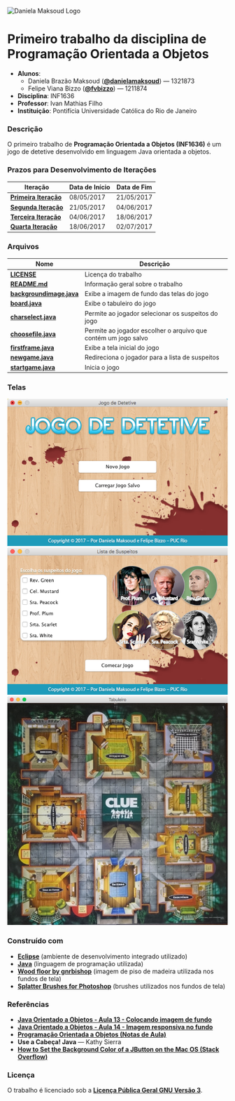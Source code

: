 ![Daniela Maksoud Logo](http://sempregatas.com.br/imagens/Logo.png)

# Primeiro trabalho da disciplina de Programação Orientada a Objetos #
- **Alunos**: 
  * Daniela Brazão Maksoud (**[@danielamaksoud](https://github.com/danielamaksoud)**) — 1321873
  * Felipe Viana Bizzo (**[@fvbizzo](https://github.com/fvbizzo)**) — 1211874 
- **Disciplina**: INF1636
- **Professor**: Ivan Mathias Filho
- **Instituição**: Pontifícia Universidade Católica do Rio de Janeiro

### Descrição ###
O primeiro trabalho de **Programação Orientada a Objetos (INF1636)** é um jogo de detetive desenvolvido em linguagem Java orientada a objetos.

### Prazos para Desenvolvimento de Iterações ###

Iteração | Data de Início | Data de Fim
------------ | ------------- | -------------
**[Primeira Iteração](https://github.com/danielamaksoud/INF1636-T1/blob/master/Documenta%C3%A7%C3%A3o/Itera%C3%A7%C3%B5es/Iteracao1.jpg)** | 08/05/2017 | 21/05/2017
**[Segunda Iteração](https://github.com/danielamaksoud/INF1636-T1/blob/master/Documenta%C3%A7%C3%A3o/Itera%C3%A7%C3%B5es/Iteracao2.md)** | 21/05/2017 | 04/06/2017
**[Terceira Iteração](https://github.com/danielamaksoud/INF1636-T1/blob/master/Documenta%C3%A7%C3%A3o/Itera%C3%A7%C3%B5es/Iteracao3.md)** | 04/06/2017 | 18/06/2017
**[Quarta Iteração](https://github.com/danielamaksoud/INF1636-T1/blob/master/Documenta%C3%A7%C3%A3o/Itera%C3%A7%C3%B5es/Iteracao4.md)** | 18/06/2017 | 02/07/2017

### Arquivos ###

Nome | Descrição
------------ | -------------
**[LICENSE](https://github.com/danielamaksoud/INF1636-T1/blob/master/Documenta%C3%A7%C3%A3o/LICENSE)** | Licença do trabalho
**[README.md](https://github.com/danielamaksoud/INF1636-T1/blob/master/README.md)** | Informação geral sobre o trabalho
**[backgroundimage.java](https://github.com/danielamaksoud/INF1636-T1/blob/master/1211874/src/backgroundimage.java)** | Exibe a imagem de fundo das telas do jogo
**[board.java](https://github.com/danielamaksoud/INF1636-T1/blob/master/1211874/src/board.java)** | Exibe o tabuleiro do jogo
**[charselect.java](https://github.com/danielamaksoud/INF1636-T1/blob/master/1211874/src/charselect.java)** | Permite ao jogador selecionar os suspeitos do jogo
**[choosefile.java](https://github.com/danielamaksoud/INF1636-T1/blob/master/1211874/src/choosefile.java)** | Permite ao jogador escolher o arquivo que contém um jogo salvo
**[firstframe.java](https://github.com/danielamaksoud/INF1636-T1/blob/master/1211874/src/firstframe.java)** | Exibe a tela inicial do jogo
**[newgame.java](https://github.com/danielamaksoud/INF1636-T1/blob/master/1211874/src/newgame.java)** | Redireciona o jogador para a lista de suspeitos
**[startgame.java](https://github.com/danielamaksoud/INF1636-T1/blob/master/1211874/src/startgame.java)** | Inicia o jogo
 
### Telas ###
![Tela 1](https://github.com/danielamaksoud/INF1636-T1/blob/master/Telas/Tela1.png?raw=true)
![Tela 2](https://github.com/danielamaksoud/INF1636-T1/blob/master/Telas/Tela2.png?raw=true)
![Tela 3](https://github.com/danielamaksoud/INF1636-T1/blob/master/Telas/Tela3.png?raw=true)

### Construído com ###
- **[Eclipse](https://www.eclipse.org/downloads/)** (ambiente de desenvolvimento integrado utilizado)
- **[Java](https://www.java.com/pt_BR/)** (linguagem de programação utilizada)
- **[Wood floor by gnrbishop](http://gnrbishop.deviantart.com/art/Wood-floor-86913934)** (imagem de piso de madeira utilizada nos fundos de tela)
- **[Splatter Brushes for Photoshop](http://qbrushes.net/splatterism/)** (brushes utilizados nos fundos de tela)

### Referências ###
- **[Java Orientado a Objetos - Aula 13 - Colocando imagem de fundo](https://www.youtube.com/watch?v=6ExqClNp6hQ)**
- **[Java Orientado a Objetos - Aula 14 - Imagem responsiva no fundo](https://www.youtube.com/watch?v=qZ4CwM_JOso)**
- **[Programação Orientada a Objetos (Notas de Aula)](http://www.inf.puc-rio.br/~ivan/INF1337/INF1636.html/)**
- **Use a Cabeça! Java** — Kathy Sierra
- **[How to Set the Background Color of a JButton on the Mac OS (Stack Overflow)](https://stackoverflow.com/questions/1065691/how-to-set-the-background-color-of-a-jbutton-on-the-mac-os)**

### Licença ###
O trabalho é licenciado sob a **[Licença Pública Geral GNU Versão 3](http://www.gnu.org/licenses/gpl-3.0.html)**.

